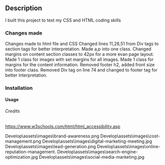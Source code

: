 
# <code-refactorory>

## Description
 I built this project to test my CSS and HTML coding skills
### Changes made
Changes made to html file and CSS
Changed lines 11,28,51 from Div tags to section tags for better interpretation.
Made a,p into one class.
Changed margins on content section classes to 42px for a more evan page layout.
Made 1 class for images with set margins for all images.
Made 1 class for margins for the content information.
Removed footer h2, added front size into footer class.
Removed Div tag on line 74 and changed to footer tag for better interpretation.
### Installation


#### Usage

###### Credits
<!-- Information used for accessibility HTML codes -->
https://www.w3schools.com/html/html_accessibility.asp 
<!-- Images -->
Develop\assets\images\brand-awareness.png
Develop\assets\images\cost-management.png
Develop\assets\images\digital-marketing-meeting.jpg
Develop\assets\images\lead-generation.png
Develop\assets\images\online-reputation-management.
Develop\assets\images\search-engine-optimization.jpg
Develop\assets\images\social-media-marketing.jpg